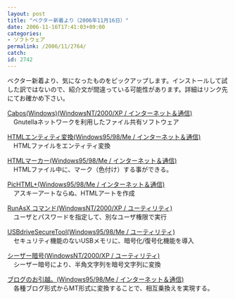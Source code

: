 ```yaml
---
layout: post
title: "ベクター新着より（2006年11月16日）"
date: 2006-11-16T17:41:03+09:00
categories:
- ソフトウェア
permalink: /2006/11/2764/
catch: 
id: 2742
---
```

ベクター新着より、気になったものをピックアップします。インストールして試した訳ではないので、紹介文が間違っている可能性があります。詳細はリンク先にてお確かめ下さい。

 

[Cabos(Windows)(WindowsNT/2000/XP / インターネット＆通信)](http://www.vector.co.jp/soft/winnt/net/se349606.html)  
　Gnutellaネットワークを利用したファイル共有ソフトウェア

 

[HTMLエンティティ変換(Windows95/98/Me / インターネット＆通信)](http://www.vector.co.jp/soft/win95/net/se414548.html)  
　HTMLファイルをエンティティ変換

 

[HTMLマーカー(Windows95/98/Me / インターネット＆通信)](http://www.vector.co.jp/soft/win95/net/se414545.html)  
　HTMLファイル中に、マーク（色付け）する事ができる。

 

[PicHTML+(Windows95/98/Me / インターネット＆通信)](http://www.vector.co.jp/soft/win95/net/se414547.html)  
　アスキーアートならぬ、HTMLアートを作成

 

[RunAsX コマンド(WindowsNT/2000/XP / ユーティリティ)](http://www.vector.co.jp/soft/winnt/util/se364267.html)  
　ユーザとパスワードを指定して、別なユーザ権限で実行

 

[USBdriveSecureTool(Windows95/98/Me / ユーティリティ)](http://www.vector.co.jp/soft/win95/util/se414629.html)  
　セキュリティ機能のないUSBメモリに、暗号化/復号化機能を導入

 

[シーザー暗号(WindowsNT/2000/XP / ユーティリティ)](http://www.vector.co.jp/soft/winnt/util/se414633.html)  
　シーザー暗号により、半角文字列を暗号文字列に変換

 

[ブログのお引越。(Windows95/98/Me / インターネット＆通信)](http://www.vector.co.jp/soft/win95/net/se414628.html)  
　各種ブログ形式からMT形式に変換することで、相互乗換えを実現する。

